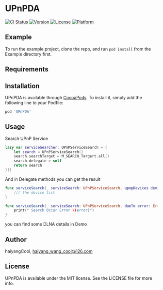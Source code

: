 # UPnPDA

[![CI Status](https://img.shields.io/travis/haiyangCool/UPnPDA.svg?style=flat)](https://travis-ci.org/haiyangCool/UPnPDA)
[![Version](https://img.shields.io/cocoapods/v/UPnPDA.svg?style=flat)](https://cocoapods.org/pods/UPnPDA)
[![License](https://img.shields.io/cocoapods/l/UPnPDA.svg?style=flat)](https://cocoapods.org/pods/UPnPDA)
[![Platform](https://img.shields.io/cocoapods/p/UPnPDA.svg?style=flat)](https://cocoapods.org/pods/UPnPDA)

## Example

To run the example project, clone the repo, and run `pod install` from the Example directory first.

## Requirements

## Installation

UPnPDA is available through [CocoaPods](https://cocoapods.org). To install
it, simply add the following line to your Podfile:

```ruby
pod 'UPnPDA'
```
## Usage

Search UPnP Service

```swift 
lazy var serviceSearcher: UPnPServiceSearch = {
    let search = UPnPServiceSearch()
    search.searchTarget = M_SEARCH_Targert.all()
    search.delegate = self
    return search
}()
```
And in Delegate methods you can get the result

```swift
func serviceSearch(_ serviceSearch: UPnPServiceSearch, upnpDevices devices: [UPnPDeviceDescriptionDocument]) {
    /// the device list
}

func serviceSearch(_ serviceSearch: UPnPServiceSearch, dueTo error: Error) {
    print(" Search Occur Error \(error)")
}
```

you can find some DLNA details in Demo 

## Author

haiyangCool, haiyang_wang_cool@126.com

## License

UPnPDA is available under the MIT license. See the LICENSE file for more info.
